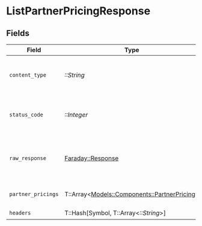 # ListPartnerPricingResponse


## Fields

| Field                                                                                 | Type                                                                                  | Required                                                                              | Description                                                                           |
| ------------------------------------------------------------------------------------- | ------------------------------------------------------------------------------------- | ------------------------------------------------------------------------------------- | ------------------------------------------------------------------------------------- |
| `content_type`                                                                        | *::String*                                                                            | :heavy_check_mark:                                                                    | HTTP response content type for this operation                                         |
| `status_code`                                                                         | *::Integer*                                                                           | :heavy_check_mark:                                                                    | HTTP response status code for this operation                                          |
| `raw_response`                                                                        | [Faraday::Response](https://www.rubydoc.info/gems/faraday/Faraday/Response)           | :heavy_check_mark:                                                                    | Raw HTTP response; suitable for custom response parsing                               |
| `partner_pricings`                                                                    | T::Array<[Models::Components::PartnerPricing](../../models/shared/partnerpricing.md)> | :heavy_minus_sign:                                                                    | The request completed successfully.                                                   |
| `headers`                                                                             | T::Hash[Symbol, T::Array<*::String*>]                                                 | :heavy_check_mark:                                                                    | N/A                                                                                   |